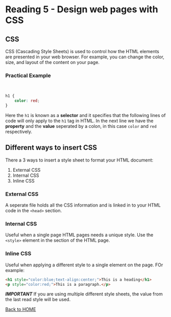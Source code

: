 # Reading 5 - Design web pages with CSS

## CSS
CSS (Cascading Style Sheets) is used to control how the HTML elements are presented in your web browser. For example, you can change the color, size, and layout of the content on your page.

### Practical Example
<br/>

```css
h1 {
    color: red;
}
```
Here the `h1` is known as a **selector** and it specifies that the following lines of code will only apply to the `h1` tag in HTML. In the next line we have the **property** and the **value** seperated by a colon, in this case `color` and `red` respectively.

## Different ways to insert CSS

There a 3 ways to insert a style sheet to format your HTML document:

1. External CSS
2. Internal CSS
3. Inline CSS

### External CSS

A seperate file holds all the CSS information and is linked in to your HTML code in the `<head>` section.

### Internal CSS

Useful when a single page HTML pages needs a unique style. Use the `<style>` element in the section of the HTML page.

### Inline CSS

Useful when applying a different style to a single element on the page. FOr example:
```markdown
<h1 style="color:blue;text-align:center;">This is a heading</h1>
<p style="color:red;">This is a paragraph.</p>
```
***IMPORTANT***
If you are using multiple different style sheets, the value from the last read style will be used.


[Back to HOME](README.md)